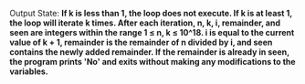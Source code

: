 Output State: **If k is less than 1, the loop does not execute. If k is at least 1, the loop will iterate k times. After each iteration, n, k, i, remainder, and seen are integers within the range 1 ≤ n, k ≤ 10^18. i is equal to the current value of k + 1, remainder is the remainder of n divided by i, and seen contains the newly added remainder. If the remainder is already in seen, the program prints 'No' and exits without making any modifications to the variables.**